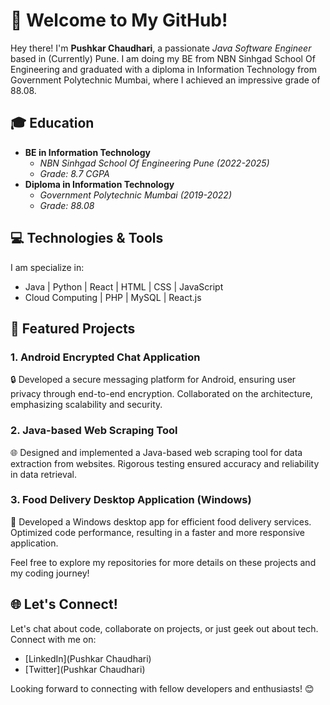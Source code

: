 # 👋 Welcome to My GitHub!

Hey there! I'm **Pushkar Chaudhari**, a passionate *Java Software Engineer* based in (Currently) Pune. I am doing my BE from NBN Sinhgad School Of Engineering and  graduated with a diploma in Information Technology from Government Polytechnic Mumbai, where I achieved an impressive grade of 88.08.

## 🎓 Education
- **BE in Information Technology**
  - *NBN Sinhgad School Of Engineering Pune (2022-2025)*
  - *Grade: 8.7 CGPA*
- **Diploma in Information Technology**
  - *Government Polytechnic Mumbai (2019-2022)*
  - *Grade: 88.08*

## 💻 Technologies & Tools
I am specialize in:
- Java | Python | React | HTML | CSS | JavaScript
- Cloud Computing | PHP | MySQL | React.js

## 🚀 Featured Projects

### 1. Android Encrypted Chat Application
🔒 Developed a secure messaging platform for Android, ensuring user privacy through end-to-end encryption. Collaborated on the architecture, emphasizing scalability and security.

### 2. Java-based Web Scraping Tool
🌐 Designed and implemented a Java-based web scraping tool for data extraction from websites. Rigorous testing ensured accuracy and reliability in data retrieval.


### 3. Food Delivery Desktop Application (Windows)
🍔 Developed a Windows desktop app for efficient food delivery services. Optimized code performance, resulting in a faster and more responsive application.

Feel free to explore my repositories for more details on these projects and my coding journey!

## 🌐 Let's Connect!
Let's chat about code, collaborate on projects, or just geek out about tech. Connect with me on:
- [LinkedIn](Pushkar Chaudhari)
- [Twitter](Pushkar Chaudhari)

Looking forward to connecting with fellow developers and enthusiasts! 😊
